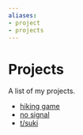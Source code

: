 ```yaml
---
aliases:
- project
- projects
---
```


# Projects

A list of my projects.

- [hiking game](../notes/hiking-game.md)
- [no signal](../notes/no-signal.md)
- [t/suki](../notes/tsuki.md)
